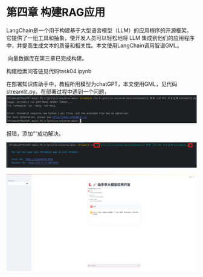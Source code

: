 # 第四章 构建RAG应用



​		LangChain是一个用于构建基于大型语言模型（LLM）的应用程序的开源框架。它提供了一组工具和抽象，使开发人员可以轻松地将 LLM 集成到他们的应用程序中，并提高生成文本的质量和相关性。本文使用LangChain调用智谱GML。

​		向量数据库在第三章已完成构建。

构建检索问答链见代码task04.ipynb

​		在部署知识库助手中，教程所用模型为chatGPT，本文使用GML，见代码streamlit.py。在部署过程中遇到一个问题，
![image](https://github.com/Cyeczp/my_notes/blob/main/%E7%BB%84%E9%98%9F%E5%AD%A6%E4%B9%A0/2024-06llm/imgs/image-20240626180118692.png)



报错，添加”“成功解决。

![image](https://github.com/Cyeczp/my_notes/blob/main/%E7%BB%84%E9%98%9F%E5%AD%A6%E4%B9%A0/2024-06llm/imgs/image-20240626180216858.png)


![image](https://github.com/Cyeczp/my_notes/blob/main/%E7%BB%84%E9%98%9F%E5%AD%A6%E4%B9%A0/2024-06llm/imgs/image-20240626180245506.png)


